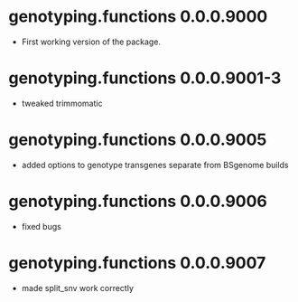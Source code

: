 # genotyping.functions 0.0.0.9000

* First working version of the package. 

# genotyping.functions 0.0.0.9001-3

* tweaked trimmomatic 

# genotyping.functions 0.0.0.9005

* added options to genotype transgenes separate from BSgenome builds

# genotyping.functions 0.0.0.9006

* fixed bugs

# genotyping.functions 0.0.0.9007

* made split_snv work correctly

